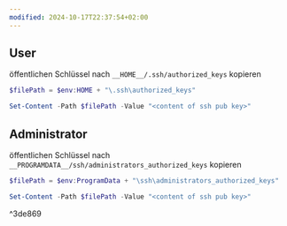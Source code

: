 ```yaml
---
modified: 2024-10-17T22:37:54+02:00
---
```

## User

öffentlichen Schlüssel nach `__HOME__/.ssh/authorized_keys` kopieren

```powershell
$filePath = $env:HOME + "\.ssh\authorized_keys"

Set-Content -Path $filePath -Value "<content of ssh pub key>"
```

## Administrator

öffentlichen Schlüssel nach `__PROGRAMDATA__/ssh/administrators_authorized_keys` kopieren

```powershell
$filePath = $env:ProgramData + "\ssh\administrators_authorized_keys"

Set-Content -Path $filePath -Value "<content of ssh pub key>"
```

^3de869
